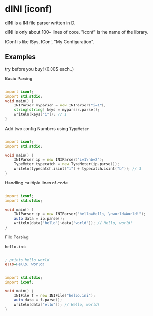 # dINI (iconf)
dINI is a INI file parser written in D.

dINI is only about 100~ lines of code.
"iconf" is the name of the library.

IConf is like ISys, IConf, "My Configuration".

## Examples

try before you buy! (0.00$ each..)

Basic Parsing

```d

import iconf;
import std.stdio;
void main() {
	INIParser myparser = new INIParser("i=1");
	string[string] keys = myparser.parse();
	writeln(keys["i"]); // 1
}

```

Add two config Numbers using `TypeMeter`

```d

import iconf;
import std.stdio;

void main() {
	INIParser ip = new INIParser("i=1\nb=2");
	TypeMeter typecatch = new TypeMeter(ip.parse());
	writeln(typecatch.isint("i") + typecatch.isint("b")); // 3
}

```

Handling multiple lines of code

```d

import iconf;
import std.stdio;

void main() {
	INIParser ip = new INIParser("hello=Hello, \nworld=World!");
	auto data = ip.parse();
	writeln(data["hello"]~data["world"]); // Hello, world!
}

```
File Parsing

`hello.ini`:

```ini

; prints hello world
ello=Hello, world!

```

```d

import std.stdio;
import iconf;

void main() {
	INIFile f = new INIFile("hello.ini");
	auto data = f.parse();
	writeln(data["ello"]); // Hello, world!
}

```
